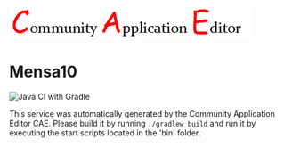 ![CAE](https://github.com/GHProjectsTest/microservice-338/blob/master/img/logo.png)  

Mensa10
===================
![Java CI with Gradle](https://github.com/GHProjectsTest/microservice-338/workflows/Java%20CI%20with%20Gradle/badge.svg?branch=master)

This service was automatically generated by the Community Application Editor CAE. Please build it by running `./gradlew build` and run it by executing the start scripts located in the 'bin' folder.
